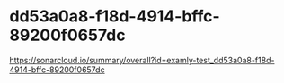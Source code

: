 # dd53a0a8-f18d-4914-bffc-89200f0657dc
https://sonarcloud.io/summary/overall?id=examly-test_dd53a0a8-f18d-4914-bffc-89200f0657dc
